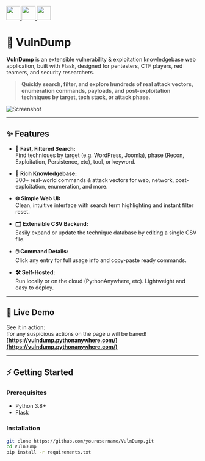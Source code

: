 <p align="left">
  <a href="https://www.python.org/">
    <img src="https://img.shields.io/badge/Python-3.10%2B-306998?logo=python&logoColor=FFD43B&style=for-the-badge" height="36" />
  </a>
  <a href="https://flask.palletsprojects.com/">
    <img src="https://img.shields.io/badge/Flask-Microframework-000000?logo=flask&logoColor=white&style=for-the-badge" height="36" />
  </a>
  <img src="https://img.shields.io/badge/WEB%20APP-39C5BB?style=for-the-badge&logo=googlechrome&logoColor=white" height="36" />
</p>



# 🚩 VulnDump

**VulnDump** is an extensible vulnerability & exploitation knowledgebase web application, built with Flask, designed for pentesters, CTF players, red teamers, and security researchers.

> **Quickly search, filter, and explore hundreds of real attack vectors, enumeration commands, payloads, and post-exploitation techniques by target, tech stack, or attack phase.**

![Screenshot](https://i.ibb.co/S7Pcpvp7/Screenshot-2025-07-05-180150.png)

---

## ✨ Features

- **🔎 Fast, Filtered Search:**  
  Find techniques by target (e.g. WordPress, Joomla), phase (Recon, Exploitation, Persistence, etc), tool, or keyword.

- **📝 Rich Knowledgebase:**  
  300+ real-world commands & attack vectors for web, network, post-exploitation, enumeration, and more.

- **🌐 Simple Web UI:**  
  Clean, intuitive interface with search term highlighting and instant filter reset.

- **🗂️ Extensible CSV Backend:**  
  Easily expand or update the technique database by editing a single CSV file.

- **🖱️ Command Details:**  
  Click any entry for full usage info and copy-paste ready commands.

- **🛠️ Self-Hosted:**  
  Run locally or on the cloud (PythonAnywhere, etc). Lightweight and easy to deploy.

---

## 🚀 Live Demo

See it in action:  
!for any suspicious actions on the page u will be baned!
**[https://vulndump.pythonanywhere.com/](https://vulndump.pythonanywhere.com/)**

---

## ⚡ Getting Started

### **Prerequisites**
- Python 3.8+  
- Flask

### **Installation**
```bash
git clone https://github.com/yourusername/VulnDump.git
cd VulnDump
pip install -r requirements.txt
